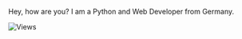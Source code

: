 Hey, how are you?
I am a Python and Web Developer from Germany.

![Views](https://komarev.com/ghpvc/?username=theravenstone&style=for-the-badge)

